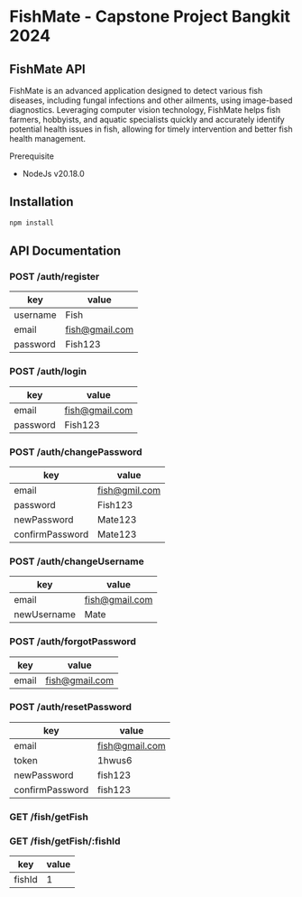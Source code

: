# FishMate - Capstone Project Bangkit 2024

## FishMate API 

FishMate is an advanced application designed to detect various fish diseases, including fungal infections and other ailments, using image-based diagnostics. Leveraging computer vision technology, FishMate helps fish farmers, hobbyists, and aquatic specialists quickly and accurately identify potential health issues in fish, allowing for timely intervention and better fish health management.

Prerequisite
- NodeJs v20.18.0

## Installation
```bash
npm install
```

## API Documentation

### POST /auth/register
| key            | value |
| -------- | -------------- |
| username         | Fish                         |
| email            | fish@gmail.com               |
| password         | Fish123                      |

### POST /auth/login
| key            | value |
| -------- | -------------- |
| email            | fish@gmail.com               |
| password         | Fish123                      |

### POST /auth/changePassword
| key           | value |
| --------------- | ------------- |
| email                          | fish@gmil.com              |
| password                       | Fish123                    |
| newPassword                    | Mate123                    |
| confirmPassword                | Mate123                    |

### POST /auth/changeUsername
| key            | value |
| ----------- | -------------- |
| email                  | fish@gmail.com               |
| newUsername            | Mate                         |

### POST /auth/forgotPassword
| key            | value |
| ----- | -------------- |
| email      | fish@gmail.com               |

### POST /auth/resetPassword
| key            | value |
| --------------- | -------------- |
| email                          | fish@gmail.com               |
| token                          | 1hwus6                       |
| newPassword                    | fish123                      |
| confirmPassword                | fish123                      |

### GET /fish/getFish

### GET /fish/getFish/:fishId
| key   | value |
| ------ | ----- |
| fishId       | 1          |

